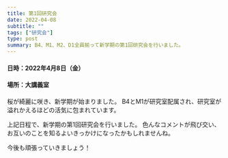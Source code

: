 ```yaml
---
title: 第1回研究会
date: 2022-04-08
subtitle: ""
tags: ["研究会"]
type: post
summary: B4、M1、M2、D1全員揃って新学期の第1回研究会を行いました。
---
```



#### 日時：2022年4月8日（金）
#### 場所：大講義室


桜が綺麗に咲き、新学期が始まりました。
B4とM1が研究室配属され、研究室が溢れかえるほどの活気に包まれています。

上記日程で、新学期の第1回研究会を行いました。
色んなコメントが飛び交い、お互いのことを知るよいきっかけになったかもしれませんね。

今後も頑張っていきましょう！



<!-- 1. 論文採録バージョン -->
<!-- [第一著者]さんの論文が「[学会フルネーム]」に採録されました。 -->

<!-- [公式Webページ](学会公式ページTopのURL) -->


<!-- 書誌情報。書式はPublicationsを参考。変にコードブロックとかで囲まなくてOK -->


<!-- [年月日]に発表予定 -->



<!-- 2. 論文発表済みバージョン -->
<!-- [第一著者]さんが「[学会フルネーム]」で発表しました。 -->

<!-- [公式Webページ](学会公式ページTopのURL) -->


<!-- 書誌情報。書式はPublicationsを参考。変にコードブロックとかで囲まなくてOK -->


<!-- 3. 論文受賞バージョン -->
<!-- [第一著者]さんの論文が「[学会フルネーム]」で「[受賞名]」を受賞しました -->

<!-- [公式Webページ](学会公式ページTopのURL) -->


<!-- 書誌情報。書式はPublicationsを参考。変にコードブロックとかで囲まなくてOK -->

<!-- 同学会複数名の場合は並べて良い感じにして -->